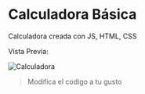 # Calculadora Básica

Calculadora creada con JS, HTML, CSS

Vista Previa:

![Calculadora](img/calculator.gif)

> Modifica el codigo a tu gusto